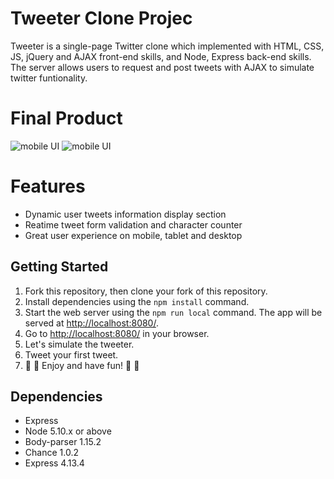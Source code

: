 # Tweeter Clone Projec
Tweeter is a single-page Twitter clone which implemented with HTML, CSS, JS, jQuery and AJAX front-end skills, and Node, Express back-end skills. The server allows users to request and post tweets with AJAX to simulate twitter funtionality.

# Final Product
![mobile UI]()
![mobile UI]()

# Features
- Dynamic user tweets information display section
- Reatime tweet form validation and character counter
- Great user experience on mobile, tablet and desktop


## Getting Started

1. Fork this repository, then clone your fork of this repository.
2. Install dependencies using the `npm install` command.
3. Start the web server using the `npm run local` command. The app will be served at <http://localhost:8080/>.
4. Go to <http://localhost:8080/> in your browser.
5. Let's simulate the tweeter.
6. Tweet your first tweet.
7. 🤗 🤗 Enjoy and have fun! 🤗 🤗

## Dependencies

- Express
- Node 5.10.x or above
- Body-parser 1.15.2
- Chance 1.0.2
- Express 4.13.4
